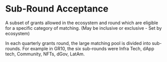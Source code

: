 # Sub-Round Acceptance

A subset of grants allowed in the ecosystem and round which are eligible for a specific category of matching. \(May be inclusive or exclusive - Set by ecosystem\)

In each quarterly grants round, the large matching pool is divided into sub-rounds. For example in GR10, the six sub-rounds were Infra Tech, dApp tech, Community, NFTs, dGov, LatAm.

